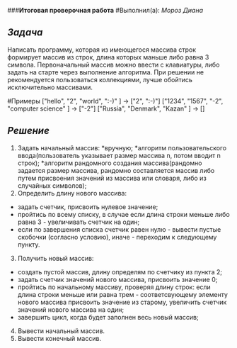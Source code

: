 ###**Итоговая проверочная работа**
#Выполнил(а): *Мороз Диана*

## **_Задача_**
Написать программу, которая из имеющегося массива строк формирует массив из строк, длина которых маньше либо равна 3 символа. Первоначальный массив можно ввести с клавиатуры, либо задать на старте через выполнение алгоритма. При решении не рекомендуется пользоваться коллекциями, лучше обойтись исключительно массивами.

#Примеры
["hello", "2", "world", ":-)" ] -> ["2", ":-)"]
["1234", "1567", "-2", "computer science" ] -> ["-2"]
["Russia", "Denmark", "Kazan" ] -> []

## **_Решение_**
1. Задать начальный массив:
*вручную;
*алгоритм пользовательского ввода(пользователь указывает размер массива n, потом вводит n строк);
*алгоритм рандомного создания массива(рандомно задается размер массива, рандомно составляется массив либо путем присвоения значений из массива или словаря, либо из случайных символов);
2. Определить длину нового массива:
* задать счетчик, присвоить нулевое значение;
* пройтись по всему списку, в случае если длина строки меньше либо равна 3 - увеличивать счетчик на один;
* если по завершения списка счетчик равен нулю - вывести пустые скобочки (согласно условию), иначе - переходим к следующему пункту.
3. Получить новый массив:
* создать пустой массив, длину определям по счетчику из пункта 2;
* задать счетчик значений нового массива, присвоить значение 0;
* пройтись по начальному массиву, проверяя длину строк: если длина строки меньше или равна трем - соответсвующему элементу нового массива присвоить значение из старому, увеличить счетчик значений нового массива на один;
* завершить цикл, когда будет заполнен весь новый массив; 
4. Вывести начальный массив.
5. Вывести конечный массив.

